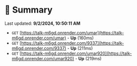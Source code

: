 # 📖 Summary
Last updated: **9/2/2024, 10:50:11 AM**

- `GET` [https://talk-m6gd.onrender.com/umar](https://talk-m6gd.onrender.com/umar) - **Up** (160ms)
- `GET` [https://talk-m6gd.onrender.com/9337](https://talk-m6gd.onrender.com/9337) - **Up** (211ms)
- `GET` [https://talk-m6gd.onrender.com/umar920](https://talk-m6gd.onrender.com/umar920) - **Up** (219ms)

